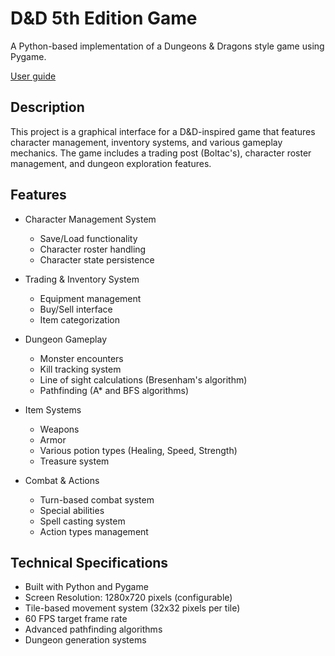 # D&D 5th Edition Game

A Python-based implementation of a Dungeons & Dragons style game using Pygame.

[User guide](manual/manual_pygame_version.md)

## Description
This project is a graphical interface for a D&D-inspired game that features character management, 
inventory systems, and various gameplay mechanics. The game includes a trading post (Boltac's), 
character roster management, and dungeon exploration features.



## Features
- Character Management System
  - Save/Load functionality
  - Character roster handling
  - Character state persistence
  
- Trading & Inventory System
  - Equipment management
  - Buy/Sell interface
  - Item categorization
  
- Dungeon Gameplay
  - Monster encounters
  - Kill tracking system
  - Line of sight calculations (Bresenham's algorithm)
  - Pathfinding (A* and BFS algorithms)
  
- Item Systems
  - Weapons
  - Armor
  - Various potion types (Healing, Speed, Strength)
  - Treasure system
  
- Combat & Actions
  - Turn-based combat system
  - Special abilities
  - Spell casting system
  - Action types management

## Technical Specifications
- Built with Python and Pygame
- Screen Resolution: 1280x720 pixels (configurable)
- Tile-based movement system (32x32 pixels per tile)
- 60 FPS target frame rate
- Advanced pathfinding algorithms
- Dungeon generation systems